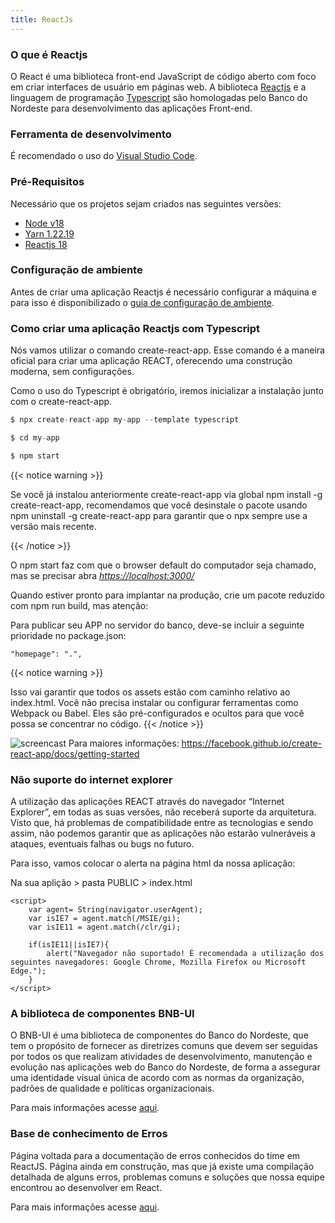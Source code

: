 ```yaml
---
title: ReactJs
---
```

### O que é Reactjs

O React é uma biblioteca front-end JavaScript de código aberto com foco em criar interfaces de usuário em páginas web. A biblioteca [Reactjs](https://react.dev/) e a linguagem de programação [Typescript](https://www.typescriptlang.org/pt/docs/) são homologadas pelo Banco do Nordeste para desenvolvimento das aplicações Front-end.

### Ferramenta de desenvolvimento

É recomendado o uso do [Visual Studio Code](https://code.visualstudio.com/).

### Pré-Requisitos

Necessário que os projetos sejam criados nas seguintes versões:

- [Node v18](https://nodejs.org/en/download/)
- [Yarn 1.22.19](https://classic.yarnpkg.com/en/docs/install/#windows-stable)
- [Reactjs 18](https://react.dev/)

### Configuração de ambiente

Antes de criar uma aplicação Reactjs é necessário configurar a máquina e para isso é disponibilizado o [guia de configuração de ambiente](https://docs.dreads.bnb/arquitetura/reactjs/configuração-de-ambiente/).

### Como criar uma aplicação Reactjs com Typescript

Nós vamos utilizar o comando create-react-app. Esse comando é a maneira oficial para criar uma aplicação REACT, oferecendo uma construção moderna, sem configurações.

Como o uso do Typescript é obrigatório, iremos inicializar a instalação junto com o create-react-app.

```shell.vs
$ npx create-react-app my-app --template typescript
```

```shell.vs
$ cd my-app
```

```shell.vs
$ npm start
```

{{< notice warning >}}

Se você já instalou anteriormente create-react-app via global npm install -g create-react-app, recomendamos que você desinstale o pacote usando npm uninstall -g create-react-app para garantir que o npx sempre use a versão mais recente.

{{< /notice >}}

O npm start faz com que o browser default do computador seja chamado, mas se precisar abra *<https://localhost:3000/>*

Quando estiver pronto para implantar na produção, crie um pacote reduzido com npm run build, mas atenção:

Para publicar seu APP no servidor do banco, deve-se incluir a seguinte prioridade no package.json:

```tsx
"homepage": ".",
```

{{< notice warning >}}

Isso vai garantir que todos os assets estão com caminho relativo ao index.html.
Você não precisa instalar ou configurar ferramentas como Webpack ou Babel. Eles são pré-configurados e ocultos para que você possa se concentrar no código.
{{< /notice >}}

![screencast](uploads/screencast.svg)
Para maiores informações: <https://facebook.github.io/create-react-app/docs/getting-started>

### Não suporte do internet explorer

A utilização das aplicações REACT através do navegador “Internet Explorer”, em todas as suas versões, não receberá suporte da arquitetura. Visto que, há problemas de compatibilidade entre as tecnologias e sendo assim, não podemos garantir que as aplicações não estarão vulneráveis a ataques, eventuais falhas ou bugs no futuro.

Para isso, vamos colocar o alerta na página html da nossa aplicação:

Na sua aplição > pasta PUBLIC > index.html

```tsx
<script>
    var agent= String(navigator.userAgent);
    var isIE7 = agent.match(/MSIE/gi);
    var isIE11 = agent.match(/clr/gi);

    if(isIE11||isIE7){
        alert("Navegador não suportado! É recomendada a utilização dos seguintes navegadores: Google Chrome, Mozilla Firefox ou Microsoft Edge.");
    }
</script>
```

### A biblioteca de componentes BNB-UI

O BNB-UI é uma biblioteca de componentes do Banco do Nordeste, que tem o propósito de fornecer as diretrizes comuns que devem ser seguidas por todos os que realizam atividades de desenvolvimento, manutenção e evolução nas aplicações web do Banco do Nordeste, de forma a assegurar uma identidade visual única de acordo com as normas da organização, padrões de qualidade e políticas organizacionais.

Para mais informações acesse [aqui](https://docs.dreads.bnb/ui-ux/bnb-ui/).

### Base de conhecimento de Erros

Página voltada para a documentação de erros conhecidos do time em ReactJS. Página ainda em construção, mas que já existe uma compilação detalhada de alguns erros, problemas comuns e soluções que nossa equipe encontrou ao desenvolver em React. 

Para mais informações acesse [aqui](../reactjs/base-de-conhecimento-de-erros/).
